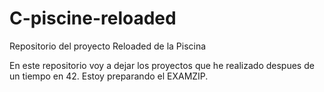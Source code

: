 # C-piscine-reloaded
Repositorio del proyecto Reloaded de la Piscina

En este repositorio voy a dejar los proyectos que he realizado despues de un tiempo en 42. Estoy preparando el EXAMZIP.
